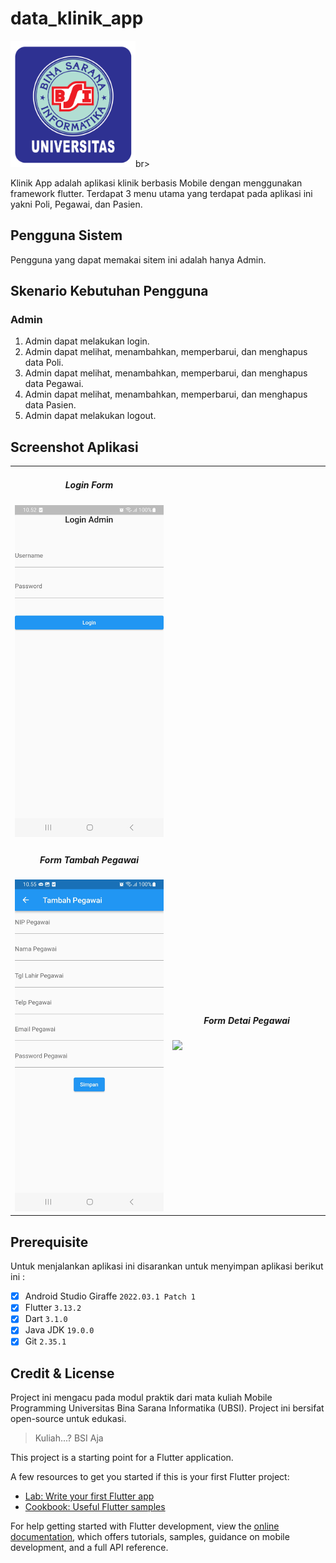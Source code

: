 # data_klinik_app
<img src="assets/img/logo_ubsi.png" width="200px">br>

Klinik App adalah aplikasi klinik berbasis Mobile dengan menggunakan framework flutter. Terdapat 3 menu utama yang terdapat pada aplikasi ini yakni Poli, Pegawai, dan Pasien.

## Pengguna Sistem
Pengguna yang dapat memakai sitem ini adalah hanya Admin.

## Skenario Kebutuhan Pengguna
### Admin
<ol>
<li>Admin dapat melakukan login.</li>
<li>Admin dapat melihat, menambahkan, memperbarui, dan menghapus data Poli.</li>
<li>Admin dapat melihat, menambahkan, memperbarui, dan menghapus data Pegawai.</li>
<li>Admin dapat melihat, menambahkan, memperbarui, dan menghapus data Pasien.</li>
<li>Admin dapat melakukan logout.</li>
</ol>

## Screenshot Aplikasi
<table width="100%">
    <tbody>
    <tr>
    <td width="33%">
        <h5 style="text-align: center">Login Form</h5>
        <img src="assets/img/login_page.jpg"><br>
        </td>
        <tr>
    <td width="33%">
        <h5 style="text-align: center">Form Tambah Pegawai</h5>
        <img src="assets/img/pegawai_page.jpg"><br>
        </td>
    <td width="33%">
        <h5 style="text-align: center">Form Detai Pegawai</h5>
        <img src="assets/img/detai_pegawai_page.jpg"><br>
        </td>
        </tr>
        </tbody>
        </table>

## Prerequisite
Untuk menjalankan aplikasi ini disarankan untuk menyimpan aplikasi
berikut ini :
-[x] Android Studio Giraffe <code>2022.03.1 Patch 1</code>
-[x] Flutter <code>3.13.2</code>
-[x] Dart <code>3.1.0</code>
-[x] Java JDK <code>19.0.0</code>
-[x] Git <code>2.35.1</code>

## Credit & License
Project ini mengacu pada modul praktik dari mata kuliah Mobile Programming Universitas Bina Sarana Informatika (UBSI). Project ini bersifat open-source untuk edukasi.
<blockquote>Kuliah...? BSI Aja</blockquote>

This project is a starting point for a Flutter application.

A few resources to get you started if this is your first Flutter project:

- [Lab: Write your first Flutter app](https://docs.flutter.dev/get-started/codelab)
- [Cookbook: Useful Flutter samples](https://docs.flutter.dev/cookbook)

For help getting started with Flutter development, view the
[online documentation](https://docs.flutter.dev/), which offers tutorials,
samples, guidance on mobile development, and a full API reference.